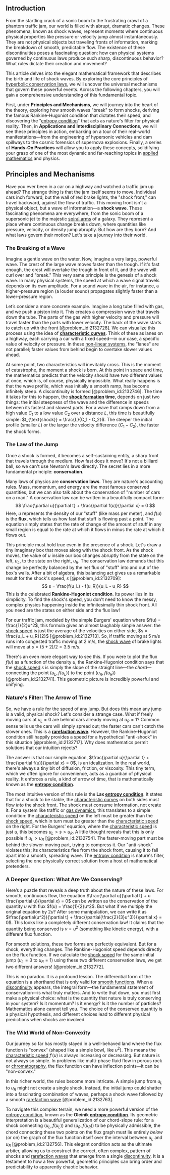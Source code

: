 ## Introduction
From the startling crack of a sonic boom to the frustrating crawl of a phantom traffic jam, our world is filled with abrupt, dramatic changes. These phenomena, known as shock waves, represent moments where continuous physical properties like pressure or velocity jump almost instantaneously. They are not physical objects but traveling fronts of information, marking the breakdown of smooth, predictable flow. The existence of these discontinuities poses a fascinating question: how can physical systems governed by continuous laws produce such sharp, discontinuous behavior? What rules dictate their creation and movement?

This article delves into the elegant mathematical framework that describes the birth and life of shock waves. By exploring the core principles of [hyperbolic conservation laws](@article_id:147258), we will uncover the universal mechanisms that govern these powerful events. Across the following chapters, you will gain a comprehensive understanding of this fundamental topic.

First, under **Principles and Mechanisms**, we will journey into the heart of the theory, exploring how smooth waves "break" to form shocks, deriving the famous Rankine-Hugoniot condition that dictates their speed, and discovering the "[entropy condition](@article_id:165852)" that acts as nature's filter for physical reality. Then, in **Applications and Interdisciplinary Connections**, we will see these principles in action, embarking on a tour of their real-world manifestations—from the engineering of hypersonic vehicles and dam spillways to the cosmic forensics of supernova explosions. Finally, a series of **Hands-On Practices** will allow you to apply these concepts, solidifying your grasp of one of the most dynamic and far-reaching topics in [applied mathematics](@article_id:169789) and physics.

## Principles and Mechanisms

Have you ever been in a car on a highway and watched a traffic jam up ahead? The strange thing is that the jam itself seems to move. Individual cars inch forward, but the wall of red brake lights, the "shock front," can travel backward, against the flow of traffic. This moving front isn't a physical object, but a wave of information—a **shock wave**. These fascinating phenomena are everywhere, from the sonic boom of a supersonic jet to the majestic [spiral arms](@article_id:159662) of a galaxy. They represent a place where continuous change breaks down, where quantities like pressure, velocity, or density jump abruptly. But how are they born? And what laws govern their motion? Let's take a journey into their world.

### The Breaking of a Wave

Imagine a gentle wave on the water. Now, imagine a very large, powerful wave. The crest of the large wave moves faster than the trough. If it's fast enough, the crest will overtake the trough in front of it, and the wave will curl over and "break." This very same principle is the genesis of a shock wave. In many physical systems, the speed at which a wave signal travels depends on its own amplitude. For a sound wave in the air, for instance, a higher-pressure region (a louder sound) propagates slightly faster than a lower-pressure region.

Let’s consider a more concrete example. Imagine a long tube filled with gas, and we push a piston into it. This creates a compression wave that travels down the tube. The parts of the gas with higher velocity and pressure will travel faster than the parts with lower velocity. The back of the wave starts to catch up with the front [@problem_id:2132728]. We can visualize this process using the idea of **[characteristic curves](@article_id:174682)**. Think of these as lanes on a highway, each carrying a car with a fixed speed—in our case, a specific value of velocity or pressure. In these [non-linear systems](@article_id:276295), the "lanes" are not parallel; faster values from behind begin to overtake slower values ahead.

At some point, two characteristics will inevitably cross. This is the moment of catastrophe, the moment a shock is born. At this point in space and time, the mathematics predicts that the velocity should have two different values at once, which is, of course, physically impossible. What really happens is that the wave profile, which was initially a smooth ramp, has become infinitely steep. A discontinuity is formed [@problem_id:2132746]. The time it takes for this to happen, the **[shock formation](@article_id:194122) time**, depends on just two things: the initial steepness of the wave and the difference in speeds between its fastest and slowest parts. For a wave that ramps down from a high value $C_1$ to a low value $C_2$ over a distance $L$, this time is beautifully simple: $t_{\text{shock}} = \frac{L}{C_1 - C_2}$. The steeper the initial profile (smaller $L$) or the larger the velocity difference ($C_1 - C_2$), the faster the shock forms.

### The Law of the Jump

Once a shock is formed, it becomes a self-sustaining entity, a sharp front that travels through the medium. How fast does it move? It's not a billiard ball, so we can't use Newton's laws directly. The secret lies in a more fundamental principle: **conservation**.

Many laws of physics are **conservation laws**. They are nature's accounting rules. Mass, momentum, and energy are the most famous conserved quantities, but we can also talk about the conservation of "number of cars on a road." A conservation law can be written in a beautifully compact form:
$$ \frac{\partial u}{\partial t} + \frac{\partial f(u)}{\partial x} = 0 $$
Here, $u$ represents the density of our "stuff" (like mass per meter), and $f(u)$ is the **flux**, which tells us how fast that stuff is flowing past a point. The equation simply states that the rate of change of the amount of stuff in any small region is equal to the rate at which it flows in minus the rate at which it flows out.

This principle must hold true even in the presence of a shock. Let's draw a tiny imaginary box that moves along with the shock front. As the shock moves, the value of $u$ inside our box changes abruptly from the state on the left, $u_L$, to the state on the right, $u_R$. The conservation law demands that this change be perfectly balanced by the net flux of "stuff" into and out of the box's walls. After a bit of algebra, this balancing act gives us a remarkable result for the shock's speed, $s$ [@problem_id:2132709]:
$$ s = \frac{f(u_L) - f(u_R)}{u_L - u_R} $$
This is the celebrated **Rankine-Hugoniot condition**. Its power lies in its simplicity. To find the shock's speed, you don't need to know the messy, complex physics happening inside the infinitesimally thin shock front. All you need are the states on either side and the flux law!

For our traffic jam, modeled by the simple Burgers' equation where $f(u) = \frac{1}{2}u^2$, this formula gives an almost laughably simple answer: the [shock speed](@article_id:188995) is just the average of the velocities on either side, $s = \frac{u_L + u_R}{2}$ [@problem_id:2132713]. So, if traffic moving at 5 m/s runs into congested traffic moving at 2 m/s, the [shock wave](@article_id:261095) of brake lights will move at $s = (5+2)/2 = 3.5$ m/s.

There's an even more elegant way to see this. If you were to plot the flux $f(u)$ as a function of the density $u$, the Rankine-Hugoniot condition says that the [shock speed](@article_id:188995) $s$ is simply the slope of the straight line—the *chord*—connecting the point $(u_L, f(u_L))$ to the point $(u_R, f(u_R))$ [@problem_id:2132741]. This geometric picture is incredibly powerful and unifying.

### Nature's Filter: The Arrow of Time

So, we have a rule for the speed of any jump. But does this mean any jump is a valid, physical shock? Let's consider a strange case. What if freely moving cars at $u_L=0$ are behind cars already moving at $u_R=1$? Common sense tells us the cars will simply spread out; the faster cars can't catch the slower ones. This is a **[rarefaction wave](@article_id:172344)**. However, the Rankine-Hugoniot condition still happily provides a speed for a hypothetical "anti-shock" in this situation [@problem_id:2132717]. Why does mathematics permit solutions that our intuition rejects?

The answer is that our simple equation, $\frac{\partial u}{\partial t} + \frac{\partial f(u)}{\partial x} = 0$, is an idealization. In the real world, there's always a tiny bit of diffusion, friction, or viscosity. This tiny term, which we often ignore for convenience, acts as a guardian of physical reality. It enforces a rule, a kind of arrow of time, that is mathematically known as the **[entropy condition](@article_id:165852)**.

The most intuitive version of this rule is the **Lax [entropy condition](@article_id:165852)**. It states that for a shock to be stable, the [characteristic curves](@article_id:174682) on both sides must flow *into* the shock front. The shock must consume information, not create it. For a system like traffic or [gas dynamics](@article_id:147198), this translates to a simple condition: the [characteristic speed](@article_id:173276) on the left must be greater than the [shock speed](@article_id:188995), which in turn must be greater than the [characteristic speed](@article_id:173276) on the right. For the Burgers' equation, where the [characteristic speed](@article_id:173276) is just $u$, this becomes $u_L > s > u_R$. A little thought reveals that this is only possible if $u_L > u_R$ [@problem_id:2132754]. The faster-moving part must be behind the slower-moving part, trying to compress it. Our "anti-shock" violates this; its characteristics flee from the shock front, causing it to fall apart into a smooth, spreading wave. The [entropy condition](@article_id:165852) is nature's filter, selecting the one physically correct solution from a host of mathematical pretenders.

### A Deeper Question: What Are We Conserving?

Here’s a puzzle that reveals a deep truth about the nature of these laws. For smooth, continuous flow, the equation $\frac{\partial u}{\partial t} + u \frac{\partial u}{\partial x} = 0$ can be written as the conservation of the quantity $u$ with flux $f(u) = \frac{1}{2}u^2$. But what if we multiply the original equation by $2u$? After some manipulation, we can write it as $\frac{\partial(u^2)}{\partial t} + \frac{\partial(\frac{2}{3}u^3)}{\partial x} = 0$. This looks like a completely different conservation law! It claims that the quantity being conserved is $v=u^2$ (something like kinetic energy), with a different flux function.

For smooth solutions, these two forms are perfectly equivalent. But for a shock, everything changes. The Rankine-Hugoniot speed depends directly on the flux function. If we calculate the [shock speed](@article_id:188995) for the same initial jump ($u_L=3$ to $u_R=1$) using these two different conservation laws, we get two different answers! [@problem_id:2132772].

This is no paradox. It is a profound lesson. The differential form of the equation is a shorthand that is only valid for [smooth functions](@article_id:138448). When a [discontinuity](@article_id:143614) appears, the integral form—the fundamental statement of conservation—is what truly matters. And to write that down, you must first make a physical choice: what is the quantity that nature is truly conserving in your system? Is it momentum? Is it energy? Is it the number of particles? Mathematics alone cannot tell you. The choice of the conserved quantity is a physical hypothesis, and different choices lead to different physical predictions when shocks are involved.

### The Wild World of Non-Convexity

Our journey so far has mostly stayed in a well-behaved land where the flux function is "convex" (shaped like a simple bowl, like $u^2$). This means the [characteristic speed](@article_id:173276) $f'(u)$ is always increasing or decreasing. But nature is not always so simple. In problems like multi-phase fluid flow in porous rock or [chromatography](@article_id:149894), the flux function can have inflection points—it can be "non-convex."

In this richer world, the rules become more intricate. A simple jump from $u_L$ to $u_R$ might not create a single shock. Instead, the initial jump could shatter into a fascinating combination of waves, perhaps a shock wave followed by a smooth [rarefaction wave](@article_id:172344) [@problem_id:2132763].

To navigate this complex terrain, we need a more powerful version of the [entropy condition](@article_id:165852), known as the **Oleinik [entropy condition](@article_id:165852)**. Its geometric interpretation is a beautiful generalization of our chord-slope rule: for a shock connecting $(u_L, f(u_L))$ and $(u_R, f(u_R))$ to be physically admissible, the chord connecting these two points on the flux graph must lie entirely *below* (or on) the graph of the flux function itself over the interval between $u_L$ and $u_R$ [@problem_id:2132756]. This elegant condition acts as the ultimate arbiter, allowing us to construct the correct, often complex, pattern of shocks and [rarefaction waves](@article_id:167934) that emerge from a single [discontinuity](@article_id:143614). It is a testament to how a few powerful, geometric principles can bring order and predictability to apparently chaotic behavior.